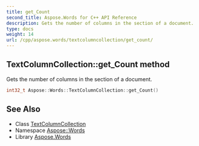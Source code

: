 ```yaml
---
title: get_Count
second_title: Aspose.Words for C++ API Reference
description: Gets the number of columns in the section of a document.
type: docs
weight: 14
url: /cpp/aspose.words/textcolumncollection/get_count/
---
```

## TextColumnCollection::get_Count method


Gets the number of columns in the section of a document.

```cpp
int32_t Aspose::Words::TextColumnCollection::get_Count()
```

## See Also

* Class [TextColumnCollection](../)
* Namespace [Aspose::Words](../../)
* Library [Aspose.Words](../../../)
